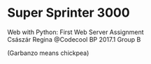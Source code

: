 # Super Sprinter 3000 

Web with Python: First Web Server Assignment  
Császár Regina @Codecool BP 2017.1 Group B  

(Garbanzo means chickpea)